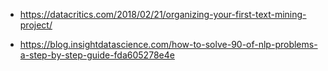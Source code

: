 * https://datacritics.com/2018/02/21/organizing-your-first-text-mining-project/

* https://blog.insightdatascience.com/how-to-solve-90-of-nlp-problems-a-step-by-step-guide-fda605278e4e
